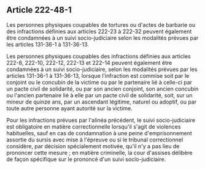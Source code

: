 Article 222-48-1
----
Les personnes physiques coupables de tortures ou d'actes de barbarie ou des
infractions définies aux articles 222-23 à 222-32 peuvent également être
condamnées à un suivi socio-judiciaire selon les modalités prévues par les
articles 131-36-1 à 131-36-13.

Les personnes physiques coupables des infractions définies aux articles 222-8,
222-10, 222-12, 222-13 et 222-14 peuvent également être condamnées à un suivi
socio-judiciaire, selon les modalités prévues par les articles 131-36-1 à
131-36-13, lorsque l'infraction est commise soit par le conjoint ou le concubin
de la victime ou par le partenaire lié à celle-ci par un pacte civil de
solidarité, ou par son ancien conjoint, son ancien concubin ou l'ancien
partenaire lié à elle par un pacte civil de solidarité, soit, sur un mineur de
quinze ans, par un ascendant légitime, naturel ou adoptif, ou par toute autre
personne ayant autorité sur la victime.

Pour les infractions prévues par l'alinéa précédent, le suivi socio-judiciaire
est obligatoire en matière correctionnelle lorsqu'il s'agit de violences
habituelles, sauf en cas de condamnation à une peine d'emprisonnement assortie
du sursis avec mise à l'épreuve ou si le tribunal correctionnel considère, par
décision spécialement motivée, qu'il n'y a pas lieu de prononcer cette mesure ;
en matière criminelle, la cour d'assises délibère de façon spécifique sur le
prononcé d'un suivi socio-judiciaire.
